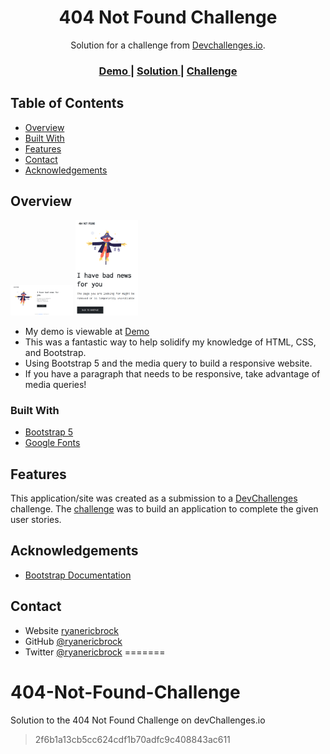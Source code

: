 <h1 align="center">404 Not Found Challenge</h1>

<div align="center">
   Solution for a challenge from  <a href="http://devchallenges.io" target="_blank">Devchallenges.io</a>.
</div>

<div align="center">
  <h3>
    <a href="https://ryanericbrock.github.io/404-Not-Found-Challenge/">
      Demo
    </a>
    <span> | </span>
    <a href="https://github.com/ryanericbrock/404-Not-Found-Challenge">
      Solution
    </a>
    <span> | </span>
    <a href="https://devchallenges.io/challenges/wBunSb7FPrIepJZAg0sY">
      Challenge
    </a>
  </h3>
</div>

<!-- TABLE OF CONTENTS -->

## Table of Contents

- [Overview](#overview)
- [Built With](#built-with)
- [Features](#features)
- [Contact](#contact)
- [Acknowledgements](#acknowledgements)

<!-- OVERVIEW -->

## Overview

<img src="images/404-Laptop.PNG" style="width: 100px">
<img src="images/404-Mobile.PNG" style="width: 100px">

- My demo is viewable at <a href="https://ryanericbrock.github.io/404-Not-Found-Challenge/">Demo</a>
- This was a fantastic way to help solidify my knowledge of HTML, CSS, and Bootstrap.
- Using Bootstrap 5 and the media query to build a responsive website.
- If you have a paragraph that needs to be responsive, take advantage of media queries!

### Built With

- [Bootstrap 5](https://getbootstrap.com/docs/5.0/getting-started/introduction/)
- [Google Fonts](https://fonts.google.com/)

## Features

This application/site was created as a submission to a [DevChallenges](https://devchallenges.io/challenges) challenge. The [challenge](https://devchallenges.io/challenges/wBunSb7FPrIepJZAg0sY) was to build an application to complete the given user stories.

## Acknowledgements

- [Bootstrap Documentation](https://getbootstrap.com/docs/5.0/getting-started/introduction/)

## Contact

- Website [ryanericbrock](https://ryanericbrock.com)
- GitHub [@ryanericbrock](https://github.com/ryanericbrock)
- Twitter [@ryanericbrock](https://twitter.com/ryanericbrock)
=======
# 404-Not-Found-Challenge
Solution to the 404 Not Found Challenge on devChallenges.io
>2f6b1a13cb5cc624cdf1b70adfc9c408843ac611
